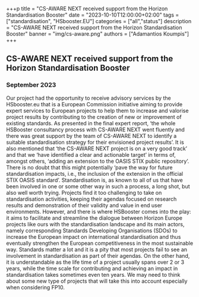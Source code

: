 +++p
title = "CS-AWARE NEXT received support from the Horizon Standardisation Booster"
date = "2023-10-10T12:00:00+02:00"
tags = ["standardisation", "HSbooster.EU"]
categories = ["all","status"]
description = "CS-AWARE NEXT received support from the Horizon Standardisation Booster"
banner = "img/cs-aware.png"
authors = ["Adamantios Koumpis"]
+++

## CS-AWARE NEXT received support from the Horizon Standardisation Booster

### September 2023

Our project had the opportunity to receive advisory services by the HSbooster.eu that is a European Commission initiative aiming to provide expert services to European projects to help them to increase and valorise project results by contributing to the creation of new or improvement of existing standards. 
As presented in the final expert report, ‘the whole HSBooster consultancy process with CS-AWARE NEXT went fluently and there was great support by the team of CS-AWARE NEXT to identify a suitable standardisation strategy for their envisioned project results’. It is also mentioned that ‘the CS-AWARE NEXT project is on a very good track’ and that we ‘have identified a clear and actionable target’ in terms of, amongst others, ‘adding an extension to the OASIS STIX public repository’. There is no doubt that this might  potentially ‘pave the way for future standardisation impacts, i.e., the inclusion of the extension in the official STIX OASIS standard’.
Standardisation is, as known to all of us that have been involved in one or some other way in such a process, a long shot, but also well worth trying. 
Projects find it too challenging to take on standardisation activities, keeping their agendas focused on research results and demonstration of their validity and value in end user environments. However, and there is where HSBooster comes into the play: it aims to facilitate and streamline the dialogue between Horizon Europe projects like ours with the standardisation landscape and its main actors, namely corresponding Standards Developing Organisations (SDOs) to increase the European impact on international standardisation and thus eventually strengthen the European competitiveness in the most sustainable way.
Standards matter a lot and it is a pity that most projects fail to see an involvement in standardisation as part of their agendas. On the other hand, it is understandable as the life time of a project usually spans over 2 or 3 years, while the time scale for contributing and achieving an impact in standardisation takes sometimes even ten years. We may need to think about some new type of projects that will take this into account especially when considering FP10.

